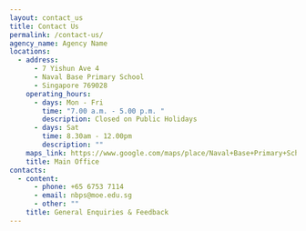 ```yaml
---
layout: contact_us
title: Contact Us
permalink: /contact-us/
agency_name: Agency Name
locations:
  - address:
      - 7 Yishun Ave 4
      - Naval Base Primary School
      - Singapore 769028
    operating_hours:
      - days: Mon - Fri
        time: "7.00 a.m. - 5.00 p.m. "
        description: Closed on Public Holidays
      - days: Sat
        time: 8.30am - 12.00pm
        description: ""
    maps_link: https://www.google.com/maps/place/Naval+Base+Primary+School/@1.4160913,103.8367281,17z/data=!3m1!4b1!4m6!3m5!1s0x31da1413f86cca47:0x901b532e5573151b!8m2!3d1.4160913!4d103.8389168!16s%2Fg%2F1tt1q66v
    title: Main Office
contacts:
  - content:
      - phone: +65 6753 7114
      - email: nbps@moe.edu.sg
      - other: ""
    title: General Enquiries & Feedback
---
```

